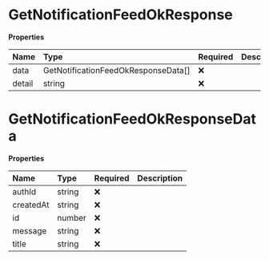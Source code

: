 # GetNotificationFeedOkResponse

**Properties**

| Name   | Type                                | Required | Description |
| :----- | :---------------------------------- | :------- | :---------- |
| data   | GetNotificationFeedOkResponseData[] | ❌       |             |
| detail | string                              | ❌       |             |

# GetNotificationFeedOkResponseData

**Properties**

| Name      | Type   | Required | Description |
| :-------- | :----- | :------- | :---------- |
| authId    | string | ❌       |             |
| createdAt | string | ❌       |             |
| id        | number | ❌       |             |
| message   | string | ❌       |             |
| title     | string | ❌       |             |
